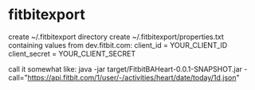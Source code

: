 # fitbitexport
create ~/.fitbitexport directory
create ~/.fitbitexport/properties.txt containing values from dev.fitbit.com:
client_id = YOUR_CLIENT_ID
client_secret = YOUR_CLIENT_SECRET


call it somewhat like:
java -jar target/FitbitBAHeart-0.0.1-SNAPSHOT.jar -call="https://api.fitbit.com/1/user/-/activities/heart/date/today/1d.json"
